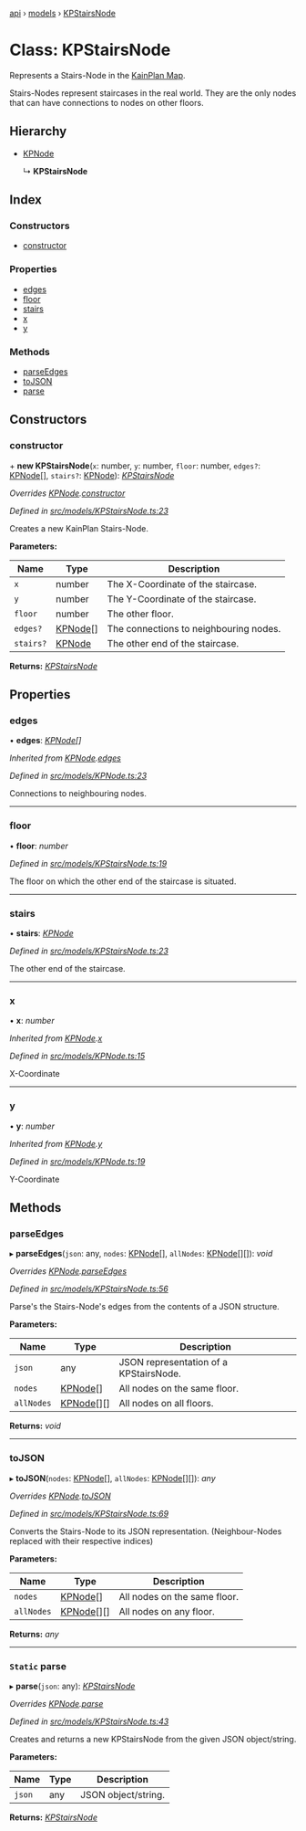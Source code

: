 [api](../README.md) › [models](../modules/models.md) › [KPStairsNode](models.kpstairsnode.md)

# Class: KPStairsNode

Represents a Stairs-Node in the [KainPlan Map](models.kpmap.md).

Stairs-Nodes represent staircases in the real world. They are the
only nodes that can have connections to nodes on other floors.

## Hierarchy

* [KPNode](models.kpnode.md)

  ↳ **KPStairsNode**

## Index

### Constructors

* [constructor](models.kpstairsnode.md#constructor)

### Properties

* [edges](models.kpstairsnode.md#edges)
* [floor](models.kpstairsnode.md#floor)
* [stairs](models.kpstairsnode.md#stairs)
* [x](models.kpstairsnode.md#x)
* [y](models.kpstairsnode.md#y)

### Methods

* [parseEdges](models.kpstairsnode.md#parseedges)
* [toJSON](models.kpstairsnode.md#tojson)
* [parse](models.kpstairsnode.md#static-parse)

## Constructors

###  constructor

\+ **new KPStairsNode**(`x`: number, `y`: number, `floor`: number, `edges?`: [KPNode](models.kpnode.md)[], `stairs?`: [KPNode](models.kpnode.md)): *[KPStairsNode](models.kpstairsnode.md)*

*Overrides [KPNode](models.kpnode.md).[constructor](models.kpnode.md#constructor)*

*Defined in [src/models/KPStairsNode.ts:23](https://github.com/KainPlan/api/blob/3eeae78/src/models/KPStairsNode.ts#L23)*

Creates a new KainPlan Stairs-Node.

**Parameters:**

Name | Type | Description |
------ | ------ | ------ |
`x` | number | The X-Coordinate of the staircase. |
`y` | number | The Y-Coordinate of the staircase. |
`floor` | number | The other floor. |
`edges?` | [KPNode](models.kpnode.md)[] | The connections to neighbouring nodes. |
`stairs?` | [KPNode](models.kpnode.md) | The other end of the staircase.  |

**Returns:** *[KPStairsNode](models.kpstairsnode.md)*

## Properties

###  edges

• **edges**: *[KPNode](models.kpnode.md)[]*

*Inherited from [KPNode](models.kpnode.md).[edges](models.kpnode.md#edges)*

*Defined in [src/models/KPNode.ts:23](https://github.com/KainPlan/api/blob/3eeae78/src/models/KPNode.ts#L23)*

Connections to neighbouring nodes.

___

###  floor

• **floor**: *number*

*Defined in [src/models/KPStairsNode.ts:19](https://github.com/KainPlan/api/blob/3eeae78/src/models/KPStairsNode.ts#L19)*

The floor on which the other end of the staircase is situated.

___

###  stairs

• **stairs**: *[KPNode](models.kpnode.md)*

*Defined in [src/models/KPStairsNode.ts:23](https://github.com/KainPlan/api/blob/3eeae78/src/models/KPStairsNode.ts#L23)*

The other end of the staircase.

___

###  x

• **x**: *number*

*Inherited from [KPNode](models.kpnode.md).[x](models.kpnode.md#x)*

*Defined in [src/models/KPNode.ts:15](https://github.com/KainPlan/api/blob/3eeae78/src/models/KPNode.ts#L15)*

X-Coordinate

___

###  y

• **y**: *number*

*Inherited from [KPNode](models.kpnode.md).[y](models.kpnode.md#y)*

*Defined in [src/models/KPNode.ts:19](https://github.com/KainPlan/api/blob/3eeae78/src/models/KPNode.ts#L19)*

Y-Coordinate

## Methods

###  parseEdges

▸ **parseEdges**(`json`: any, `nodes`: [KPNode](models.kpnode.md)[], `allNodes`: [KPNode](models.kpnode.md)[][]): *void*

*Overrides [KPNode](models.kpnode.md).[parseEdges](models.kpnode.md#parseedges)*

*Defined in [src/models/KPStairsNode.ts:56](https://github.com/KainPlan/api/blob/3eeae78/src/models/KPStairsNode.ts#L56)*

Parse's the Stairs-Node's edges from the contents of a JSON structure.

**Parameters:**

Name | Type | Description |
------ | ------ | ------ |
`json` | any | JSON representation of a KPStairsNode. |
`nodes` | [KPNode](models.kpnode.md)[] | All nodes on the same floor. |
`allNodes` | [KPNode](models.kpnode.md)[][] | All nodes on all floors.  |

**Returns:** *void*

___

###  toJSON

▸ **toJSON**(`nodes`: [KPNode](models.kpnode.md)[], `allNodes`: [KPNode](models.kpnode.md)[][]): *any*

*Overrides [KPNode](models.kpnode.md).[toJSON](models.kpnode.md#tojson)*

*Defined in [src/models/KPStairsNode.ts:69](https://github.com/KainPlan/api/blob/3eeae78/src/models/KPStairsNode.ts#L69)*

Converts the Stairs-Node to its JSON representation.
(Neighbour-Nodes replaced with their respective indices)

**Parameters:**

Name | Type | Description |
------ | ------ | ------ |
`nodes` | [KPNode](models.kpnode.md)[] | All nodes on the same floor. |
`allNodes` | [KPNode](models.kpnode.md)[][] | All nodes on any floor.  |

**Returns:** *any*

___

### `Static` parse

▸ **parse**(`json`: any): *[KPStairsNode](models.kpstairsnode.md)*

*Overrides [KPNode](models.kpnode.md).[parse](models.kpnode.md#static-parse)*

*Defined in [src/models/KPStairsNode.ts:43](https://github.com/KainPlan/api/blob/3eeae78/src/models/KPStairsNode.ts#L43)*

Creates and returns a new KPStairsNode from the given JSON object/string.

**Parameters:**

Name | Type | Description |
------ | ------ | ------ |
`json` | any | JSON object/string.  |

**Returns:** *[KPStairsNode](models.kpstairsnode.md)*
